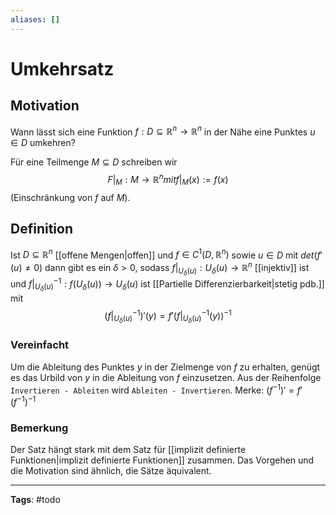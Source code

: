 ```yaml
---
aliases: []
---
```


# Umkehrsatz
## Motivation
Wann lässt sich eine Funktion $f: D \subseteq \mathbb{R}^{n} \to \mathbb{R}^{n}$ in der Nähe eine Punktes $u \in D$ umkehren?

Für eine Teilmenge $M \subseteq D$ schreiben wir
$$
F|_{M}: M \to \mathbb{R}^{n} {mit} f|_{M}(x) := f(x)
$$
(Einschränkung von $f$ auf $M$).

## Definition
Ist $D \subseteq \mathbb{R}^{n}$ [[offene Mengen|offen]] und $f \in C^{1}(D, \mathbb{R}^{n})$ sowie $u \in D$ mit $det(f'(u) \neq 0)$ dann gibt es ein $\delta > 0$, sodass $f|_{U_{\delta}(u)}: U_{\delta}(u) \to \mathbb{R}^n$ [[injektiv]] ist und $f|_{U_{\delta}(u)}^{-1}: f(U_{\delta}(u)) \to U_{\delta}(u)$ ist [[Partielle Differenzierbarkeit|stetig pdb.]] mit
$$
(f|_{U_{\delta}(u)}^{-1})'(y) = f'(f|_{U_{\delta}(u)}^{-1}(y))^{-1}
$$

### Vereinfacht
Um die Ableitung des Punktes $y$ in der Zielmenge von $f$ zu erhalten, genügt es das Urbild von $y$ in die Ableitung von $f$ einzusetzen. Aus der Reihenfolge `Invertieren - Ableiten` wird `Ableiten - Invertieren`.
Merke: $(f^{-1})' = f'(f^{-1})^{-1}$

### Bemerkung
Der Satz hängt stark mit dem Satz für [[implizit definierte Funktionen|implizit definierte Funktionen]] zusammen. Das Vorgehen und die Motivation sind ähnlich, die Sätze äquivalent.


---
**Tags**: #todo 